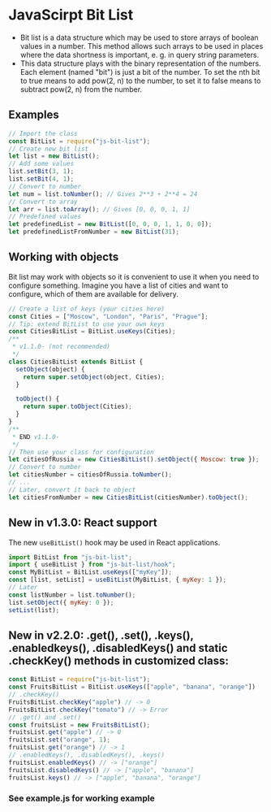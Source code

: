 # JavaScirpt Bit List

- Bit list is a data structure which may be used to store arrays of boolean values in a number. This method allows such arrays to be used in places where the data shortness is important, e. g. in query string parameters.
- This data structure plays with the binary representation of the numbers. Each element (named "bit") is just a bit of the number. To set the nth bit to true means to add pow(2, n) to the number, to set it to false means to subtract pow(2, n) from the number.

## Examples

```javascript
// Import the class
const BitList = require("js-bit-list");
// Create new bit list
let list = new BitList();
// Add some values
list.setBit(3, 1);
list.setBit(4, 1);
// Convert to number
let num = list.toNumber(); // Gives 2**3 + 2**4 = 24
// Convert to array
let arr = list.toArray(); // Gives [0, 0, 0, 1, 1]
// Predefined values
let predefinedList = new BitList([0, 0, 0, 1, 1, 0, 0]);
let predefinedListFromNumber = new BitList(31);
```

## Working with objects

Bit list may work with objects so it is convenient to use it when you need to configure something. Imagine you have a list of cities and want to configure, which of them are available for delivery.

```javascript
// Create a list of keys (your cities here)
const Cities = ["Moscow", "London", "Paris", "Prague"];
// Tip: extend BitList to use your own keys
const CitiesBitList = BitList.useKeys(Cities);
/**
 * v1.1.0- (not recommended)
 */
class CitiesBitList extends BitList {
  setObject(object) {
    return super.setObject(object, Cities);
  }

  toObject() {
    return super.toObject(Cities);
  }
}
/**
 * END v1.1.0-
 */
// Then use your class for configuration
let citiesOfRussia = new CitiesBitList().setObject({ Moscow: true });
// Convert to number
let citiesNumber = citiesOfRussia.toNumber();
// ...
// Later, convert it back to object
let citiesFromNumber = new CitiesBitList(citiesNumber).toObject();
```

## New in v1.3.0: React support

The new `useBitList()` hook may be used in React applications.

```javascript
import BitList from "js-bit-list";
import { useBitList } from "js-bit-list/hook";
const MyBitList = BitList.useKeys(["myKey"]);
const [list, setList] = useBitList(MyBitList, { myKey: 1 });
// Later
const listNumber = list.toNumber();
list.setObject({ myKey: 0 });
setList(list);
```

## New in v2.2.0: .get(), .set(), .keys(), .enabledkeys(), .disabledKeys() and static .checkKey() methods in customized class: 
```javascript
const BitList = require("js-bit-list"); 
const FruitsBitList = BitList.useKeys(["apple", "banana", "orange"])
// .checkKey() 
FruitsBitList.checkKey("apple") // -> 0 
FruitsBitList.checkKey("tomato") // -> Error 
// .get() and .set()
const fruitsList = new FruitsBitList();
fruitsList.get("apple") // -> 0
fruitsList.set("orange", 1); 
fruitsList.get("orange") // -> 1
// .enabledKeys(), .disabledKeys(), .keys()
fruitsList.enabledKeys() // -> ["orange"]
fruitsList.disabledKeys() // -> ["apple", "banana"]
fruitsList.keys() // -> ["apple", "banana", "orange"]
```

### See example.js for working example
